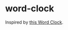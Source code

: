 # word-clock

Inspired by [this Word Clock](http://www.instructables.com/id/The-Wordclock-Grew-Up/?ALLSTEPS).
